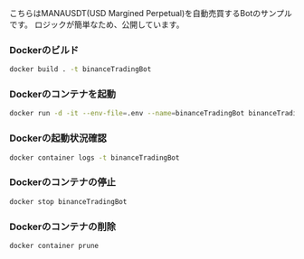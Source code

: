 こちらはMANAUSDT(USD Margined Perpetual)を自動売買するBotのサンプルです。
ロジックが簡単なため、公開しています。

### Dockerのビルド
```bash
docker build . -t binanceTradingBot
```

### Dockerのコンテナを起動
```bash
docker run -d -it --env-file=.env --name=binanceTradingBot binanceTradingBot
```

### Dockerの起動状況確認
```bash
docker container logs -t binanceTradingBot
```

### Dockerのコンテナの停止
```bash
docker stop binanceTradingBot
```

### Dockerのコンテナの削除
```bash
docker container prune
```
